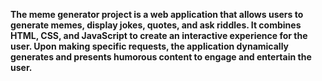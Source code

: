 **The meme generator project is a web application that allows users to generate memes, display jokes, quotes, and ask riddles. It combines HTML, CSS, and JavaScript to create an interactive experience for the user. Upon making specific requests, the application dynamically generates and presents humorous content to engage and entertain the user.**
